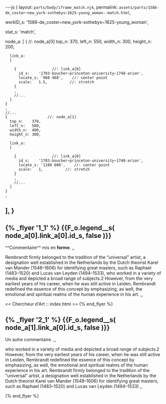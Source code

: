 ---js
{
  layout:    `parts/body/iframe_match.njk`,
  permalink: `assets/parts/1586-de_coster~new_york-sothebys~1625-young_woman--match.html`,
  
  workID_s:   '1586-de_coster~new_york-sothebys~1625-young_woman',

  stat_s: 'match',

  node_a:
  [
    {                  //: node_a[0]
      top_n:    370,
      left_n:   550,
      width_n:  300,
      height_n: 200,

      link_a:
      [
        
        {                //: link_a[0]
          id_s:    '1703-boucher~princeton-university~1748-arion',
          locate_s: '968 468',    //: center point
          scale:   1.5,          //: stretch
        }
        ,
        //...
      ]
    }
    ,
    //...
    {                  //: node_a[1]
      top_n:    370,
      left_n:   580,
      width_n:  400,
      height_n: 300,

      link_a:
      [
        
        {                //: link_a[0]
          id_s:    '1703-boucher~princeton-university~1748-arion',
          locate_s: '1100 600',    //: center point
          scale:   1,          //: stretch
        }
        ,
        //...
      ]
    }
    ,
  ],
}
---
{%  _flyer  '1_1' %}
{{F_o.legend__s( node_a[0].link_a[0].id_s, false )}}
--
^^Commentaire^^ mis en **forme**.  ,,

Rembrandt firmly belonged to the tradition of the “universal” artist, a designation well established in the Netherlands by the Dutch theorist Karel van Mander (1548–1606) for identifying great masters, such as Raphael (1483–1520) and Lucas van Leyden (1494–1533), who worked in a variety of media and depicted a broad range of subjects.2 However, from the very earliest years of his career, when he was still active in Leiden, Rembrandt redefined the essence of this concept by emphasizing, as well, the emotional and spiritual realms of the human experience in his art. ,,

<< Chercheur d'Art  ::  index.html >>
{% end_flyer %}

{%  _flyer  '2_1' %}
{{F_o.legend__s( node_a[1].link_a[0].id_s, false )}}
--
Un autre commentaire.  ,,

who worked in a variety of media and depicted a broad range of subjects.2 However, from the very earliest years of his career, when he was still active in Leiden, Rembrandt redefined the essence of this concept by emphasizing, as well, the emotional and spiritual realms of the human experience in his art. Rembrandt firmly belonged to the tradition of the “universal” artist, a designation well established in the Netherlands by the Dutch theorist Karel van Mander (1548–1606) for identifying great masters, such as Raphael (1483–1520) and Lucas van Leyden (1494–1533)  ,,

{% end_flyer %}


